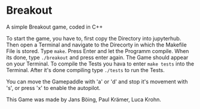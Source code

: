 # Breakout
A simple Breakout game, coded in C++



To start the game, you have to, first copy the Directory into jupyterhub. Then open a Terminal and navigate to the Direcorty in which the Makefile File is stored. Type <code>make</code>. Press Enter and let the Programm compile. When its done, type <code>./breakout</code> and press enter again. The Game should appear on your Terminal.
To compile the Tests you hava to enter <code>make tests</code> into the Terminal. After it's done compiling type <code>./tests</code> to run the Tests.

You can move the Gamepaddle with 'a' or 'd' and stop it's movement with 's', or press 'x' to enable the autopilot.

This Game was made by Jans Böing, Paul Krämer, Luca Krohn.

